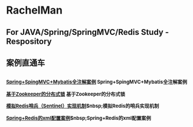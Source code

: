 # RachelMan
<h2>For JAVA/Spring/SpringMVC/Redis Study -Respository </h2>

<h2>案例直通车<h2>
<div style="font-size:13px;line-height: 150%">
    <p><a href="https://github.com/ruizhangtwite/RachelMan/tree/master/AnnotationConfigLession">Spring+SpingMVC+Mybatis全注解案例<a>&nbsp;Spring+SpingMVC+Mybatis全注解案例</p>
    
   <p><a href="https://github.com/ruizhangtwite/RachelMan/tree/master/DistributeLock">基于Zookeeper的分布式锁</a>&nbsp;基于Zookeeper的分布式锁</p>
    
   <p><a href="https://github.com/ruizhangtwite/RachelMan/tree/master/MyRedisClient">模拟Redis哨兵（Sentinel）实现机制<a>$nbsp;模拟Redis的哨兵实现机制</p>
    
   <p><a href="https://github.com/ruizhangtwite/RachelMan/tree/master/SpringRedisDemo">Spring+Redis的xml配置案例</a>$nbsp;Spring+Redis的xml配置案例</p>
    
</div>

